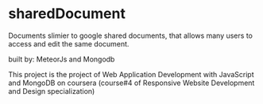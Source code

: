 # sharedDocument
Documents slimier to google shared documents, that allows many users to access and edit the same document.

built by:
 MeteorJs and Mongodb
 
 This project is the project of Web Application Development with JavaScript and MongoDB on coursera (course#4 of Responsive Website Development and Design specialization)

